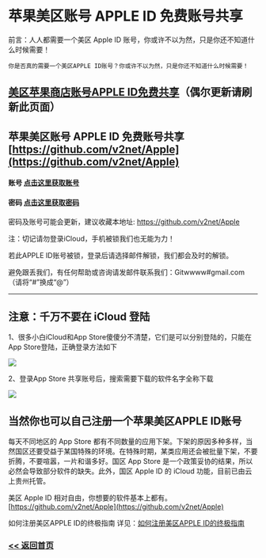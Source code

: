# 苹果美区账号 APPLE ID 免费账号共享

前言：人人都需要一个美区 Apple ID 账号，你或许不以为然，只是你还不知道什么时候需要！

```
你是否真的需要一个美区APPLE ID账号？你或许不以为然，只是你还不知道什么时候需要！ 

```

## [美区苹果商店账号APPLE ID免费共享](https://github.com/v2net/Apple)（偶尔更新请刷新此页面）

## 苹果美区账号 APPLE ID 免费账号共享 [https://github.com/v2net/Apple](https://github.com/v2net/Apple)

####  账号 [点击这里获取账号](https://github.com/v2net/Apple) 

####  密码 [点击这里获取密码](https://github.com/v2net/Apple)

密码及账号可能会更新，建议收藏本地址: https://github.com/v2net/Apple

注：切记请勿登录iCloud，手机被锁我们也无能为力！

若此APPLE ID账号被锁，登录后请选择邮件解锁，我们都会及时的解锁。

避免跟丢我们，有任何帮助或咨询请发邮件联系我们：Gitwwww#gmail.com （请将“#”换成“@”）

<hr>

## 注意：千万不要在 iCloud 登陆

1、很多小白iCloud和App Store傻傻分不清楚，它们是可以分别登陆的，只能在App Store登陆，正确登录方法如下

![](/img/AppStore.jpg)

2、登录App Store 共享账号后，搜索需要下载的软件名字全称下载

![](/img/app1.png)

## 当然你也可以自己注册一个苹果美区APPLE ID账号

每天不同地区的 App Store 都有不同数量的应用下架。下架的原因多种多样，当然国区还要受益于某国特殊的环境。在特殊时期，某类应用还会被批量下架，不要折腾，不要喧嚣，一片和谐多好。国区 App Store 是一个政策妥协的结果，所以必然会导致部分软件的缺失。此外，国区 Apple ID 的 iCloud 功能，目前已由云上贵州托管。

美区 Apple ID 相对自由，你想要的软件基本上都有。[https://github.com/v2net/Apple](https://github.com/v2net/Apple)

如何注册美区APPLE ID的终极指南 详见：[如何注册美区APPLE ID的终极指南](https://github.com/v2net/Apple/blob/master/id.md)

### [<< 返回首页](https://github.com/v2net/Apple)
